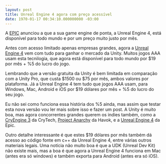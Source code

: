 ```yaml
---
layout: post
title: Unreal Engine 4 agora com preço acessível
date: 1970-01-17 00:34:10.000000000 -03:00
---
```


A [EPIC](http://gamedeveloper.com.br/blog/2013/10/14/epic-games/ "EPIC") anunciou a que a sua game engine de ponta, a Unreal Engine 4, está disponível para todo mundo e por um preço muito justo por mês.

Antes com acesso limitado apenas empresas grandes, agora a [Unreal Engine 4](https://www.unrealengine.com/blog/welcome-to-unreal-engine-4 "Unreal Engine 4") vem com tudo para ganhar o mercado da Unity. Muitos jogos AAA usam esta tecnilogia, que agora está disponível para todo mundo por $19 por mês + %5 do lucro do jogo.

Lembrando que a versão gratuita da Unity é bem limitada em comparação com a Unity Pro, que custa $1500 ou $75 por mês, ambos valores por plataforma. Já a Unreal Engine 4 tem tudo que jogos AAA usam, para Windows, Mac, Android e iOS por $19 dólares por mês + %5 do lucro do seu jogo.

Eu não sei como funciona essa história dos %5 ainda, mas assim que testar esta nova versão vou ler mais sobre isso e fazer um post. A Unity é muito boa, mas agora concorrentes grandes querem os indies também, como a [CryEngine 3](http://gamedeveloper.com.br/blog/2011/08/20/cryengine-3-sdk-gameengine-gratuita-dos-criadores-de-crysis/ "CryEngine") da CryTech, [Project Anarchy](http://gamedeveloper.com.br/blog/2013/07/09/project-anarchy-nova-engine-gratuita-havok/ "Anarchy") da Havok, e a [Unreal Engine 4](https://www.unrealengine.com/blog/welcome-to-unreal-engine-4 "Unreal Engine 4") da Epic.

Outro detalhe interessante é que estes $19 dólares por mês também dá acesso ao código fonte em c++ da Unreal Engine 4, entre várias outros materiais legais. Uma notícia não muito boa é que a UDK (Unreal Dev Kit) não existe mais, mas a boa é que agora a Unreal Engine 4 funciona em Mac (antes era só windows) e também exporta para Android (antes era só iOS).


